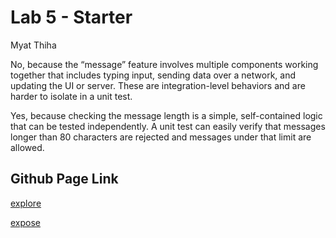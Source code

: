 # Lab 5 - Starter

Myat Thiha

No, because the “message” feature involves multiple components working together that includes typing input, sending data over a network, and updating the UI or server. These are integration-level behaviors and are harder to isolate in a unit test.

Yes, because checking the message length is a simple, self-contained logic that can be tested independently. A unit test can easily verify that messages longer than 80 characters are rejected and messages under that limit are allowed.

## Github Page Link
[explore](https://myat-thiha.github.io/Lab5_Starter/explore.html)

[expose](https://myat-thiha.github.io/Lab5_Starter/expose.html)